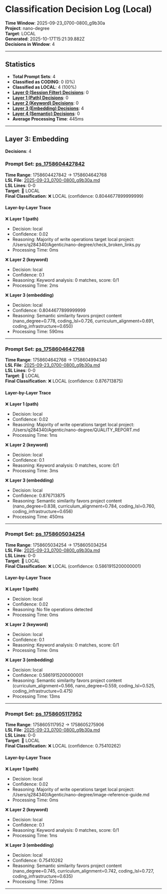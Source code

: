 # Classification Decision Log (Local)

**Time Window**: 2025-09-23_0700-0800_g9b30a<br>
**Project**: nano-degree<br>
**Target**: LOCAL<br>
**Generated**: 2025-10-17T15:21:39.882Z<br>
**Decisions in Window**: 4

---

## Statistics

- **Total Prompt Sets**: 4
- **Classified as CODING**: 0 (0%)
- **Classified as LOCAL**: 4 (100%)
- **[Layer 0 (Session Filter) Decisions](#layer-0-session-filter)**: 0
- **[Layer 1 (Path) Decisions](#layer-1-path)**: 0
- **[Layer 2 (Keyword) Decisions](#layer-2-keyword)**: 0
- **[Layer 3 (Embedding) Decisions](#layer-3-embedding)**: 4
- **[Layer 4 (Semantic) Decisions](#layer-4-semantic)**: 0
- **Average Processing Time**: 445ms

---

## Layer 3: Embedding

**Decisions**: 4

### Prompt Set: [ps_1758604427842](../../history/2025-09-23_0700-0800_g9b30a.md#ps_1758604427842)

**Time Range**: 1758604427842 → 1758604642768<br>
**LSL File**: [2025-09-23_0700-0800_g9b30a.md](../../history/2025-09-23_0700-0800_g9b30a.md#ps_1758604427842)<br>
**LSL Lines**: 0-0<br>
**Target**: 📍 LOCAL<br>
**Final Classification**: ❌ LOCAL (confidence: 0.8044677899999999)

#### Layer-by-Layer Trace

❌ **Layer 1 (path)**
- Decision: local
- Confidence: 0.02
- Reasoning: Majority of write operations target local project: /Users/q284340/Agentic/nano-degree/check_broken_links.py
- Processing Time: 0ms

❌ **Layer 2 (keyword)**
- Decision: local
- Confidence: 0.1
- Reasoning: Keyword analysis: 0 matches, score: 0/1
- Processing Time: 2ms

❌ **Layer 3 (embedding)**
- Decision: local
- Confidence: 0.8044677899999999
- Reasoning: Semantic similarity favors project content (nano_degree=0.778, coding_lsl=0.726, curriculum_alignment=0.691, coding_infrastructure=0.650)
- Processing Time: 590ms

---

### Prompt Set: [ps_1758604642768](../../history/2025-09-23_0700-0800_g9b30a.md#ps_1758604642768)

**Time Range**: 1758604642768 → 1758604994340<br>
**LSL File**: [2025-09-23_0700-0800_g9b30a.md](../../history/2025-09-23_0700-0800_g9b30a.md#ps_1758604642768)<br>
**LSL Lines**: 0-0<br>
**Target**: 📍 LOCAL<br>
**Final Classification**: ❌ LOCAL (confidence: 0.876713875)

#### Layer-by-Layer Trace

❌ **Layer 1 (path)**
- Decision: local
- Confidence: 0.02
- Reasoning: Majority of write operations target local project: /Users/q284340/Agentic/nano-degree/QUALITY_REPORT.md
- Processing Time: 1ms

❌ **Layer 2 (keyword)**
- Decision: local
- Confidence: 0.1
- Reasoning: Keyword analysis: 0 matches, score: 0/1
- Processing Time: 3ms

❌ **Layer 3 (embedding)**
- Decision: local
- Confidence: 0.876713875
- Reasoning: Semantic similarity favors project content (nano_degree=0.838, curriculum_alignment=0.784, coding_lsl=0.760, coding_infrastructure=0.656)
- Processing Time: 450ms

---

### Prompt Set: [ps_1758605034254](../../history/2025-09-23_0700-0800_g9b30a.md#ps_1758605034254)

**Time Range**: 1758605034254 → 1758605034254<br>
**LSL File**: [2025-09-23_0700-0800_g9b30a.md](../../history/2025-09-23_0700-0800_g9b30a.md#ps_1758605034254)<br>
**LSL Lines**: 0-0<br>
**Target**: 📍 LOCAL<br>
**Final Classification**: ❌ LOCAL (confidence: 0.5861915200000001)

#### Layer-by-Layer Trace

❌ **Layer 1 (path)**
- Decision: local
- Confidence: 0.02
- Reasoning: No file operations detected
- Processing Time: 0ms

❌ **Layer 2 (keyword)**
- Decision: local
- Confidence: 0.1
- Reasoning: Keyword analysis: 0 matches, score: 0/1
- Processing Time: 0ms

❌ **Layer 3 (embedding)**
- Decision: local
- Confidence: 0.5861915200000001
- Reasoning: Semantic similarity favors project content (curriculum_alignment=0.566, nano_degree=0.559, coding_lsl=0.525, coding_infrastructure=0.475)
- Processing Time: 13ms

---

### Prompt Set: [ps_1758605117952](../../history/2025-09-23_0700-0800_g9b30a.md#ps_1758605117952)

**Time Range**: 1758605117952 → 1758605275906<br>
**LSL File**: [2025-09-23_0700-0800_g9b30a.md](../../history/2025-09-23_0700-0800_g9b30a.md#ps_1758605117952)<br>
**LSL Lines**: 0-0<br>
**Target**: 📍 LOCAL<br>
**Final Classification**: ❌ LOCAL (confidence: 0.75410262)

#### Layer-by-Layer Trace

❌ **Layer 1 (path)**
- Decision: local
- Confidence: 0.02
- Reasoning: Majority of write operations target local project: /Users/q284340/Agentic/nano-degree/image-reference-guide.md
- Processing Time: 0ms

❌ **Layer 2 (keyword)**
- Decision: local
- Confidence: 0.1
- Reasoning: Keyword analysis: 0 matches, score: 0/1
- Processing Time: 1ms

❌ **Layer 3 (embedding)**
- Decision: local
- Confidence: 0.75410262
- Reasoning: Semantic similarity favors project content (nano_degree=0.745, curriculum_alignment=0.742, coding_lsl=0.727, coding_infrastructure=0.635)
- Processing Time: 720ms

---

